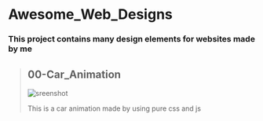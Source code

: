 # Awesome_Web_Designs
### This project contains many design elements for websites made by me

> ## 00-Car_Animation
>
> ![sreenshot](https://github.com/AdithyanA2005/Awesome_Web_Designs/blob/main/github/00_Screenshot.png)
>
> This is a car animation made by using pure css and js 
